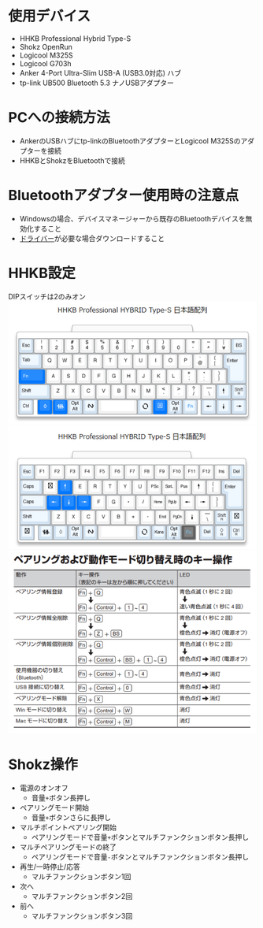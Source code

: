 # 使用デバイス
* HHKB Professional Hybrid Type-S
* Shokz OpenRun
* Logicool M325S
* Logicool G703h
* Anker 4-Port Ultra-Slim USB-A (USB3.0対応) ハブ
* tp-link UB500 Bluetooth 5.3 ナノUSBアダプター

# PCへの接続方法
* AnkerのUSBハブにtp-linkのBluetoothアダプターとLogicool M325Sのアダプターを接続
* HHKBとShokzをBluetoothで接続

# Bluetoothアダプター使用時の注意点
* Windowsの場合、デバイスマネージャーから既存のBluetoothデバイスを無効化すること
* [ドライバー](https://www.tp-link.com/jp/support/download/)が必要な場合ダウンロードすること

# HHKB設定
DIPスイッチは2のみオン  
![](./img/hhkb/standard.png)  
![](./img/hhkb/fn.png)  
![](./img/hhkb/pairing.png)

# Shokz操作
* 電源のオンオフ
    * 音量`+`ボタン長押し
* ペアリングモード開始
    * 音量`+`ボタンさらに長押し
* マルチポイントペアリング開始
    * ペアリングモードで音量`+`ボタンとマルチファンクションボタン長押し
* マルチペアリングモードの終了
    * ペアリングモードで音量`-`ボタンとマルチファンクションボタン長押し
* 再生/一時停止/応答
    * マルチファンクションボタン1回
* 次へ
    * マルチファンクションボタン2回
* 前へ
    * マルチファンクションボタン3回
